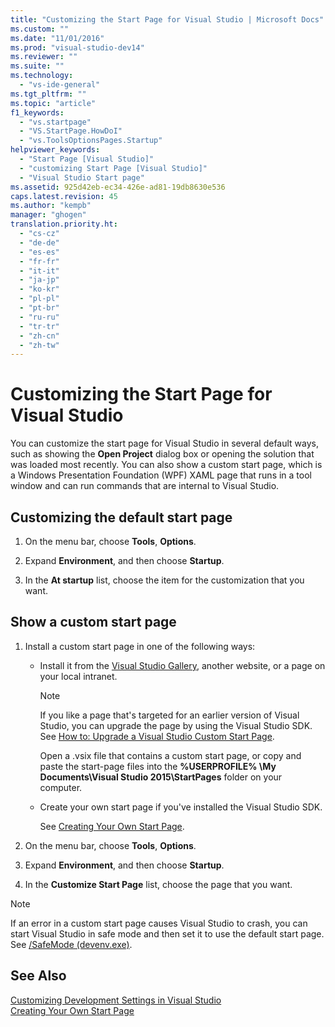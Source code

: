 ```yaml
---
title: "Customizing the Start Page for Visual Studio | Microsoft Docs"
ms.custom: ""
ms.date: "11/01/2016"
ms.prod: "visual-studio-dev14"
ms.reviewer: ""
ms.suite: ""
ms.technology: 
  - "vs-ide-general"
ms.tgt_pltfrm: ""
ms.topic: "article"
f1_keywords: 
  - "vs.startpage"
  - "VS.StartPage.HowDoI"
  - "vs.ToolsOptionsPages.Startup"
helpviewer_keywords: 
  - "Start Page [Visual Studio]"
  - "customizing Start Page [Visual Studio]"
  - "Visual Studio Start page"
ms.assetid: 925d42eb-ec34-426e-ad81-19db8630e536
caps.latest.revision: 45
ms.author: "kempb"
manager: "ghogen"
translation.priority.ht: 
  - "cs-cz"
  - "de-de"
  - "es-es"
  - "fr-fr"
  - "it-it"
  - "ja-jp"
  - "ko-kr"
  - "pl-pl"
  - "pt-br"
  - "ru-ru"
  - "tr-tr"
  - "zh-cn"
  - "zh-tw"
---
```

# Customizing the Start Page for Visual Studio
You can customize the start page for Visual Studio in several default ways, such as showing the **Open Project** dialog box or opening the solution that was loaded most recently. You can also show a custom start page, which is a Windows Presentation Foundation (WPF) XAML page that runs in a tool window and can run commands that are internal to Visual Studio.  
  
## Customizing the default start page  
  
1.  On the menu bar, choose **Tools**, **Options**.  
  
2.  Expand **Environment**, and then choose **Startup**.  
  
3.  In the **At startup** list, choose the item for the customization that you want.  
  
## Show a custom start page  
  
1.  Install a custom start page in one of the following ways:  
  
    -   Install it from the [Visual Studio Gallery](http://visualstudiogallery.msdn.microsoft.com/site/search?f%5B0%5D.Type=SearchText&f%5B0%5D.Value=start%20page), another website, or a page on your local intranet.  
  
        > [!NOTE]
        >  If you like a page that's targeted for an earlier version of Visual Studio, you can upgrade the page by using the Visual Studio SDK. See [How to: Upgrade a Visual Studio Custom Start Page](../misc/how-to-upgrade-a-visual-studio-custom-start-page.md).  
  
         Open a .vsix file that contains a custom start page, or copy and paste the start-page files into the **%USERPROFILE% \My Documents\Visual Studio 2015\StartPages** folder on your computer.  
  
    -   Create your own start page if you've installed the Visual Studio SDK.  
  
         See [Creating Your Own Start Page](../misc/creating-your-own-start-page.md).  
  
2.  On the menu bar, choose **Tools**, **Options**.  
  
3.  Expand **Environment**, and then choose **Startup**.  
  
4.  In the **Customize Start Page** list, choose the page that you want.  
  
> [!NOTE]
>  If an error in a custom start page causes Visual Studio to crash, you can start Visual Studio in safe mode and then set it to use the default start page. See [/SafeMode (devenv.exe)](../ide/reference/safemode-devenv-exe.md).  
  
## See Also  
 [Customizing Development Settings in Visual Studio](http://msdn.microsoft.com/en-us/22c4debb-4e31-47a8-8f19-16f328d7dcd3)   
 [Creating Your Own Start Page](../misc/creating-your-own-start-page.md)